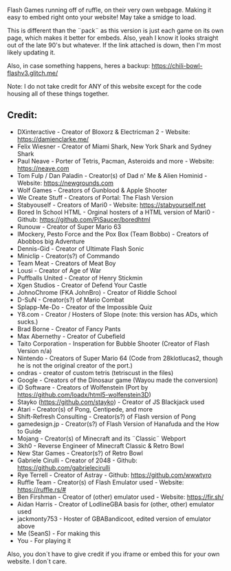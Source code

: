 Flash Games running off of ruffle, on their very own webpage. Making it easy to embed right onto your website! May take a smidge to load. 

This is different than the ¨pack¨ as this version is just each game on its own page, which makes it better for embeds.  Also, yeah I know it looks straight out of the late 90's but whatever. If the link attached is down, then I'm most likely updating it. 

Also, in case something happens, heres a backup:
https://chili-bowl-flashv3.glitch.me/

Note: I do not take credit for ANY of this website except for the code housing all of these things together. 

## Credit:
- DXinteractive - Creator of Bloxorz & Electricman 2  - Website: https://damienclarke.me/
- Felix Wiesner - Creator of Miami Shark, New York Shark and Sydney Shark
- Paul Neave - Porter of Tetris, Pacman, Asteroids and more - Website: https://neave.com
- Tom Fulp / Dan Paladin - Creator(s) of Dad n' Me & Alien Hominid - Website: https://newgrounds.com
- Wolf Games - Creators of Gunblood & Apple Shooter
- We Create Stuff - Creators of Portal: The Flash Version
- Stabyouself - Creators of Mari0 - Website: https://stabyourself.net
- Bored In School HTML - Orginal hosters of a HTML version of Mari0 - Github: https://github.com/PiSaucer/boredhtml
- Runouw - Creator of Super Mario 63
- IMockery, Pesto Force and the Pox Box (Team Bobbo) - Creators of Abobbos big Adventure
- Dennis-Gid - Creator of Ultimate Flash Sonic
- Miniclip - Creator(s?) of Commando
- Team Meat - Creators of Meat Boy
- Lousi - Creator of Age of War
- Puffballs United - Creator of Henry Stickmin
- Xgen Studios - Creator of Defend Your Castle
- JohnoChrome (FKA JohnBro) - Creator of Riddle School
- D-SuN - Creator(s?) of Mario Combat
- Splapp-Me-Do - Creator of the Impossible Quiz
- Y8.com - Creator / Hosters of Slope (note: this version has ADs, which sucks.) 
- Brad Borne - Creator of Fancy Pants
- Max Abernethy - Creator of Cubefield
- Taito Corporation - Insperation for Bubble Shooter (Creator of Flash Version n/a)
- Nintendo - Creators of Super Mario 64 (Code from 28klotlucas2, though he is not the original creator of the port.)
- ondras - creator of custom tetris (tetriscust in the files)
- Google - Creators of the Dinosaur game (Wayou made the conversion)
- iD Software - Creators of Wolfenstein (Port by https://github.com/loadx/html5-wolfenstein3D) 
- Stayko (https://github.com/stayko) - Creator of JS Blackjack used
- Atari - Creator(s) of Pong, Centipede, and more
- Shift-Refresh Consulting - Creator(s?) of Flash version of Pong
- gamedesign.jp - Creator(s?) of Flash Version of Hanafuda and the How to Guide 
- Mojang - Creator(s) of Minecraft and its ¨Classic¨ Webport
- 3kh0 - Reverse Engineer of Minecraft Classic & Retro Bowl
- New Star Games - Creator(s?) of Retro Bowl
- Gabriele Cirulli - Creator of 2048 - Github: https://github.com/gabrielecirulli
- Rye Terrell - Creator of Astray - Github: https://github.com/wwwtyro
- Ruffle Team - Creator(s) of Flash Emulator used - Website: https://ruffle.rs/#
- Ben Firshman - Creator of (other) emulator used - Website: https://fir.sh/
- Aidan Harris - Creator of LodlineGBA basis for (other, other) emulator used
- jackmonty753 - Hoster of GBABandicoot, edited version of emulator above
- Me (SeanS) - For making this
- You - For playing it

Also, you don´t have to give credit if you iframe or embed this for your own website. I don´t care. 
